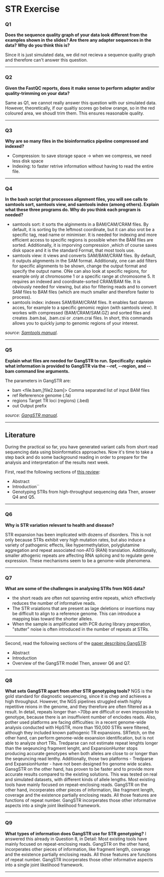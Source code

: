 # STR Exercise


### Q1
**Does the sequence quality graph of your data look different from the examples shown in the slides? Are there any adapter sequences in the data? Why do you think this is?** 

Since it is just simulated data, we did not recieva a sequence quality graph and therefore can't answer this question. 

---

### Q2
**Given the FastQC reports, does it make sense to perform adapter and/or quality-trimming on your data?**

Same as Q1, we cannot really answer this question with our simulated data. However, theoretically, if our qualtiy scores go below orange, so in the red coloured area, we shoudl trim them. This ensures reasonable quality. 

---

### Q3
**Why are so many files in the bioinformatics pipeline compressed and indexed?**  
- Compression: to save storage space -> when we compress, we need less disk space
- Indexing: to faster retrive information without having to read the entire file. 

---

### Q4
**In the bash script that processes alignment files, you will see calls to samtools sort, samtools view, and samtools index (among others). Explain what these three programs do. Why do you think each program is needed?** 

- samtools sort: it sorts the alginments in a BAM/CAM/CRAM files. By default, it is sorting by the leftmost coordinate, but it can also srot be a specific tag, read name or minimiser. It is needed for indexing and more efficient access to specific regions is possible when the BAM files are sorted. Additionally, it is imporving compression ,which of course saves disk space and it is the standard Format, that most tools use.
- samtools view: it views and converts SAM/BAM/CRAM files. By default, it outputs alignments in the SAM format. Additionaly, one can add filters for specific alignments to be shown, change the output format and specify the output name. ONe can also look at specific regions, for example only at chromosome 1 or a specific range at chromosome 5. It requires an indexed and coordinate-sorted CRAM/BAM file. It is obviously needed for viewing, but also for filtering reads and to convert SAM files to BAM files (which are much smaller and therefore faster to process). 
- samtools index: indexes SAM/BAM/CRAM files. It enables fast danrom acces, for example to a specific genomic region (with samtools view). It workes with compressed (BAM/CRAM/SAM.GZ) and sorted files and creates .bam.bai, .bam.csi or .cram.crai files. In short, this commands allows you to quickly jump to genomic regions of your interest.
  
*source: [Samtools manual](http://www.htslib.org/doc/samtools.html)*.

---

### Q5 
**Explain what files are needed for GangSTR to run. Specifically: explain what information is provided to GangSTR via the --ref, --region, and --bam command line arguments.** 

The parameters in GangSTR are: 
- bam <file.bam,[file2.bam]> Comma separated list of input BAM files
- ref Refererence genome (.fa)
- regions Target TR loci (regions) (.bed)
- out Output prefix

*source: [GangSTR manual](https://github.com/gymreklab/gangstr).*

---

## Literature

During the practical so far, you have generated variant calls from short read sequencing data using bioinformatics approaches. Now it's time to take a step back and do some background reading in order to prepare for the analysis and interpretation of the results next week. 

First, read the following sections of [this review](https://www.sciencedirect.com/science/article/pii/S0959437X16301538):
* Abstract
* Introduction``
* Genotyping STRs from high-throughput sequencing data
Then, answer Q4 and Q5.

---

### Q6
**Why is STR variation relevant to health and disease?** 

STR expansion has been implicated with dozens of disorders. This is not only because STRs exhibit very high mutation rates, but also induce a variety of pathogenic effects, like hypermethylation, polyglutamine aggregation and repeat associated non-ATG (RAN)
translation. Additionally, smaller athogenic repeats are affecting RNA splicing and to regulate gene expression. These mechanisms seem to be a genome-wide phenomena.

---

### Q7
**What are some of the challenges in analysing STRs from NGS data?** 

 - the short reads are often not spanning entire repeats, which effectively reduces the number of informative reads.
 - The STR vraiations that are present as lage deletions or insertions may be difficult to align to a reference genome. This can introduce a mapping bias toward the shorter alleles.
 - When the sample is amplificated with PCR during library preperation, "stutter" noise is often introduced in the number of repeats at STRs. 

---

Second, read the following sections of the [paper describing GangSTR](https://academic.oup.com/nar/article/47/15/e90/5518310):
* Abstract
* Introduction
* Overview of the GangSTR model
Then, answer Q6 and Q7.

---

### Q8
**What sets GangSTR apart from other STR genotyping tools?** 
NGS is the gold standard for diagnostic sequencing, since it is chep and achieves a high throughput. However, the NGS pipelines struggled eiwth highly repetitive reions in the genome, and they therefore are often filtered as a result. In detail, repeats longer than ~70bp are difficult or even impossible to genotype, because there is an insuffivient number of enclodes reads. Also, pother used platforms are facing difficulties: in a recent genome-wide analysis conducted with HipSTR, more than 150,000 STRs were filtered, although they included known pathogenic TR expansions. SRTetch, on the other hand, can perform genome-wide exoansion identification, but is not able to analyze short TRs. Tredparse can not estimate repeat lenghts longer than the seqeuncing fragment lenght, and ExpansionHunter stops producing accurate genotypes when both alleles are close to or longer than the seqeuncing read lenthy. Additionally, those two platforms - Tredparse and ExpansionHunter - have not been designed fro genome wide scales. GansgSTR on the other hand, has proven to be faster and to provide more accurate results compared to the existing solutions. This was tested on real and simulated datasets, with different kinds of allele lengths. Most existing tools have mainly focused on repeat-enclosing reads. GangSTR on the other hand, incorperates other pieces of information, like fragment length, coverage and the existence partially enclosing reads. All those features are functions of repeat number. GangSTR incorperates those other informative aspects into a single joint likelihood framework.  

---

### Q9
**What types of information does GangSTR use for STR genotyping?** 
I answered this already in Question 8, in Detail: Most existing tools have mainly focused on repeat-enclosing reads. GangSTR on the other hand, incorperates other pieces of information, like fragment length, coverage and the existence partially enclosing reads. All those features are functions of repeat number. GangSTR incorperates those other informative aspects into a single joint likelihood framework.  

---
